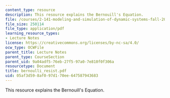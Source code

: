 ```yaml
---
content_type: resource
description: This resource explains the Bernouill's Equation.
file: /courses/2-141-modeling-and-simulation-of-dynamic-systems-fall-2006/05af3d598af097d170ee647587943683_bernoulli_resist.pdf
file_size: 250114
file_type: application/pdf
learning_resource_types:
- Lecture Notes
license: https://creativecommons.org/licenses/by-nc-sa/4.0/
ocw_type: OCWFile
parent_title: Lecture Notes
parent_type: CourseSection
parent_uid: 9a04adf5-76eb-27f5-97a0-7e810f0f306a
resourcetype: Document
title: bernoulli_resist.pdf
uid: 05af3d59-8af0-97d1-70ee-647587943683
---
```

This resource explains the Bernouill's Equation.